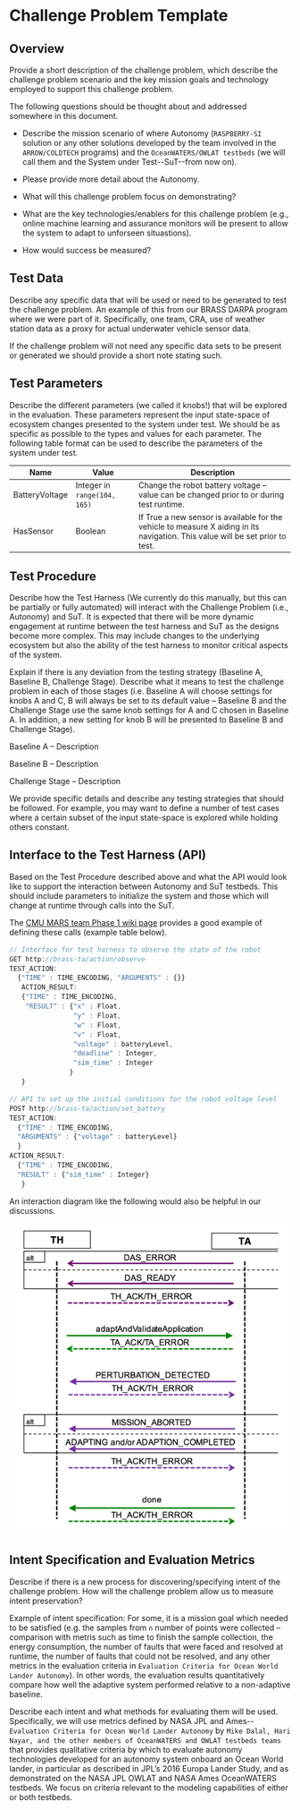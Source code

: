 # Challenge Problem Template

## Overview

Provide a short description of the challenge problem, which describe the challenge problem scenario and the key mission goals and technology employed to support this challenge problem.

The following questions should be thought about and addressed somewhere in this document.

* Describe the mission scenario of where Autonomy (`RASPBERRY-SI` solution or any other solutions developed by the team involved in the `ARROW/COLDTECH` programs) and the `OceanWATERS/OWLAT testbeds` (we will call them and the System under Test--SuT--from now on).

* Please provide more detail about the Autonomy.

* What will this challenge problem focus on demonstrating?

* What are the key technologies/enablers for this challenge problem (e.g., online machine learning and assurance monitors will be present to allow the system to adapt to unforseen situastions).

* How would success be measured?

## Test Data

Describe any specific data that will be used or need to be generated to test the challenge problem. An example of this from our BRASS DARPA program where we were part of it. Specifically, one team, CRA, use of weather station data as a proxy for actual underwater vehicle sensor data.

If the challenge problem will not need any specific data sets to be present or generated we should provide a short note stating such.

## Test Parameters

Describe the different parameters (we called it knobs!) that will be explored in the evaluation. These parameters represent the input state-space of ecosystem changes presented to the system under test. We should be as specific as possible to the types and values for each parameter. The following table format can be used to describe the parameters of the system under test.

| Name           | Value                        | Description  |
| -------------- | ---------------------------- | ------------ |
| BatteryVoltage | Integer in `range(104, 165)` | Change the robot battery voltage – value can be changed prior to or during test runtime. |
| HasSensor      | Boolean                      | If True a new sensor is available for the vehicle to measure X aiding in its navigation. This value will be set prior to test. |

## Test Procedure

Describe how the Test Harness (We currently do this manually, but this can be partially or fully automated) will interact with the Challenge Problem (i.e., Autonomy) and SuT. It is expected that there will be more dynamic engagement at runtime between the test harness and SuT as the designs become more complex. This may include changes to the underlying ecosystem but also the ability of the test harness to monitor critical aspects of the system.

Explain if there is any deviation from the testing strategy (Baseline A, Baseline B, Challenge Stage). Describe what it means to test the challenge problem in each of those stages (i.e. Baseline A will choose settings for knobs A and C, B will always be set to its default value – Baseline B and the Challenge Stage use the same knob settings for A and C chosen in Baseline A. In addition, a new setting for knob B will be presented to Baseline B and Challenge Stage).

Baseline A – Description

Baseline B – Description

Challenge Stage – Description

We provide specific details and describe any testing strategies that should be followed. For example, you may want to define a number of test cases where a certain subset of the input state-space is explored while holding others constant.

## Interface to the Test Harness (API)

Based on the Test Procedure described above and what the API would look like to support the interaction between Autonomy and SuT testbeds. This should include parameters to initialize the system and those which will change at runtime through calls into the SuT.

The [CMU MARS team Phase 1 wiki page](https://wikis.mit.edu/confluence/display/BRASS/CMU+MARS+Phase+1+Challenge+Problem+Announcement) provides a good example of defining these calls (example table below).

```javascript
// Interface for test harness to observe the state of the robot
GET http://brass-ta/action/observe
TEST_ACTION:
  {"TIME" : TIME_ENCODING, "ARGUMENTS" : {}}
   ACTION_RESULT:
   {"TIME" : TIME_ENCODING,
    "RESULT" : {"x" : Float,
                "y" : Float,
                "w" : Float,
                "v" : Float,
                "voltage" : batteryLevel,
                "deadline" : Integer,
                "sim_time" : Integer
               }
   }
```

```javascript
// API to set up the initial conditions for the robot voltage level
POST http://brass-ta/action/set_battery
TEST_ACTION:
  {"TIME" : TIME_ENCODING,
  "ARGUMENTS" : {"voltage" : batteryLevel}
  }
ACTION_RESULT:
  {"TIME" : TIME_ENCODING,
  "RESULT" : {"sim_time" : Integer}
   }
```

An interaction diagram like the following would also be helpful in our discussions.

![TH-to-TA interaction diagram](images/template-diagram.png)

## Intent Specification and Evaluation Metrics

Describe if there is a new process for discovering/specifying intent of the challenge problem. How will the challenge problem allow us to measure intent preservation?

Example of intent specification: For some, it is a mission goal which needed to be satisfied (e.g. the samples from `n` number of points were collected – comparison with metris such as time to finish the sample collection, the energy consumption, the number of faults that were faced and resolved at runtime, the number of faults that could not be resolved, and any other metrics in the evaluation criteria in `Evaluation Criteria for Ocean World Lander Autonomy`). In other words, the evaluation results quantitatively compare how well the adaptive system performed relative to a non-adaptive baseline.

Describe each intent and what methods for evaluating them will be used. Specifically, we will use metrics defined by NASA JPL and Ames--`Evaluation Criteria for Ocean World Lander Autonomy` by `Mike Dalal, Hari Nayar, and the other members of OceanWATERS and OWLAT testbeds teams` that provides qualitative criteria by which to evaluate autonomy technologies developed for an autonomy system onboard an Ocean World lander, in particular as described in JPL’s 2016 Europa Lander Study, and as demonstrated on the NASA JPL OWLAT and NASA Ames OceanWATERS testbeds. We focus on criteria relevant to the modeling capabilities of either or both testbeds.